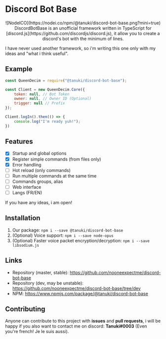 # Discord Bot Base
<p style="text-align: center">
![NodeICO](https://nodei.co/npm/@tanuki/discord-bot-base.png?mini=true)
DiscordBotBase is an unofficial framework written in TypeScript for [discord.js](https://github.com/discordjs/discord.js), it allow you to create a discord's bot with the minimum of lines.

I have never used another framework, so i'm writing this one only with my ideas and "what i think useful".
</p>

## Example
```js
const QueenDecim = require("@tanuki/discord-bot-base");

const Client = new QueenDecim.Core({
    token: null, // Bot Token
    owner: null, // Owner ID (Optional)
    trigger: null // Prefix
});

Client.logIn().then(() => {
    console.log("I'm ready yuh!");
})
```

## Features
- [x] Startup and global options
- [x] Register simple commands (from files only)
- [x] Error handling
- [ ] Hot reload (only commands)
- [ ] Run multiple commands at the same time
- [ ] Commands groups, alias
- [ ] Web interface
- [ ] Langs (FR/EN)

If you have any ideas, i am open!

## Installation
1. Our package: `npm i --save @tanuki/discord-bot-base`
2. (Optional) Voice support: `npm i --save node-opus`
3. (Optional) Faster voice packet encryption/decryption: `npm i --save libsodium.js`

## Links
- Repository (master, stable): https://github.com/nooneexpectme/discord-bot-base
- Repository (dev, may be unstable): https://github.com/nooneexpectme/discord-bot-base/tree/dev
- NPM: https://www.npmjs.com/package/@tanuki/discord-bot-base

## Contributing
Anyone can contribute to this project with **issues** and **pull requests**, i will be happy if you also want to contact me on discord: **Tanuki#0003** (Even you're french! Je le suis aussi).